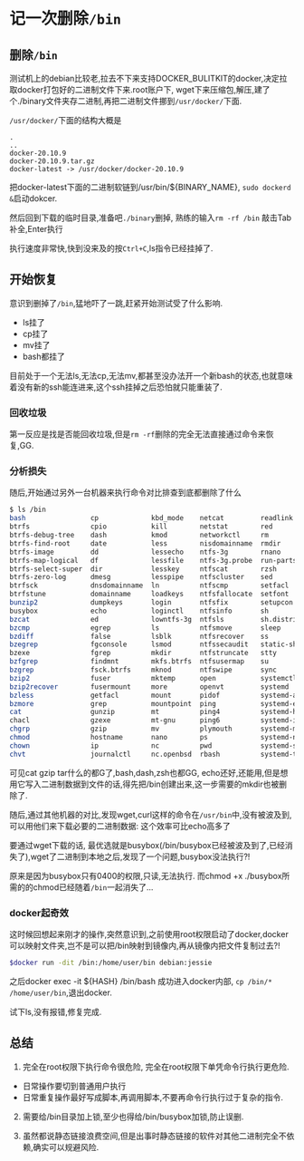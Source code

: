 # 记一次删除`/bin`

## 删除`/bin`

测试机上的debian比较老,拉去不下来支持DOCKER_BULITKIT的docker,决定拉取docker打包好的二进制文件下来.root账户下, wget下来压缩包,解压,建了个./binary文件夹存二进制,再把二进制文件挪到`/usr/docker/`下面.

`/usr/docker/`下面的结构大概是

``` tree
.
..
docker-20.10.9
docker-20.10.9.tar.gz
docker-latest -> /usr/docker/docker-20.10.9
```

把docker-latest下面的二进制软链到/usr/bin/${BINARY_NAME}, `sudo dockerd &`启动dokcer.

然后回到下载的临时目录,准备吧`./binary`删掉, 熟练的输入`rm -rf /bin` 敲击Tab补全,Enter执行

执行速度非常快,快到没来及的按`Ctrl+C`,ls指令已经挂掉了.

## 开始恢复

意识到删掉了`/bin`,猛地吓了一跳,赶紧开始测试受了什么影响.

+ ls挂了
+ cp挂了
+ mv挂了
+ bash都挂了

目前处于一个无法ls,无法cp,无法mv,都甚至没办法开一个新bash的状态,也就意味着没有新的ssh能连进来,这个ssh挂掉之后恐怕就只能重装了.

### 回收垃圾

第一反应是找是否能回收垃圾,但是`rm -rf`删除的完全无法直接通过命令来恢复,GG.

### 分析损失

随后,开始通过另外一台机器来执行命令对比排查到底都删除了什么

``` bash
$ ls /bin
bash                cp             kbd_mode    netcat         readlink                  systemd-tty-ask-password-agent
btrfs               cpio           kill        netstat        red                       tar
btrfs-debug-tree    dash           kmod        networkctl     rm                        tempfile
btrfs-find-root     date           less        nisdomainname  rmdir                     touch
btrfs-image         dd             lessecho    ntfs-3g        rnano                     true
btrfs-map-logical   df             lessfile    ntfs-3g.probe  run-parts                 udevadm
btrfs-select-super  dir            lesskey     ntfscat        rzsh                      ulockmgr_server
btrfs-zero-log      dmesg          lesspipe    ntfscluster    sed                       umount
btrfsck             dnsdomainname  ln          ntfscmp        setfacl                   uname
btrfstune           domainname     loadkeys    ntfsfallocate  setfont                   uncompress
bunzip2             dumpkeys       login       ntfsfix        setupcon                  unicode_start
busybox             echo           loginctl    ntfsinfo       sh                        vdir
bzcat               ed             lowntfs-3g  ntfsls         sh.distrib                wdctl
bzcmp               egrep          ls          ntfsmove       sleep                     which
bzdiff              false          lsblk       ntfsrecover    ss                        whiptail
bzegrep             fgconsole      lsmod       ntfssecaudit   static-sh                 wslpath
bzexe               fgrep          mkdir       ntfstruncate   stty                      ypdomainname
bzfgrep             findmnt        mkfs.btrfs  ntfsusermap    su                        zcat
bzgrep              fsck.btrfs     mknod       ntfswipe       sync                      zcmp
bzip2               fuser          mktemp      open           systemctl                 zdiff
bzip2recover        fusermount     more        openvt         systemd                   zegrep
bzless              getfacl        mount       pidof          systemd-ask-password      zfgrep
bzmore              grep           mountpoint  ping           systemd-escape            zforce
cat                 gunzip         mt          ping4          systemd-hwdb              zgrep
chacl               gzexe          mt-gnu      ping6          systemd-inhibit           zless
chgrp               gzip           mv          plymouth       systemd-machine-id-setup  zmore
chmod               hostname       nano        ps             systemd-notify            znew
chown               ip             nc          pwd            systemd-sysusers          zsh
chvt                journalctl     nc.openbsd  rbash          systemd-tmpfiles          zsh5
```

可见cat gzip tar什么的都G了,bash,dash,zsh也都GG, echo还好,还能用,但是想用它写入二进制数据到文件的话,得先把/bin创建出来,这一步需要的mkdir也被删除了.

随后,通过其他机器的对比,发现wget,curl这样的命令在`/usr/bin`中,没有被波及到, 可以用他们来下载必要的二进制数据: 这个效率可比echo高多了

要通过wget下载的话, 最优选就是busybox(/bin/busybox已经被波及到了,已经消失了),wget了二进制到本地之后,发现了一个问题,busybox没法执行?!

原来是因为busybox只有0400的权限,只读,无法执行. 而chmod +x ./busybox所需的的chmod已经随着`/bin`一起消失了...

### docker起奇效

这时候回想起来刚才的操作,突然意识到,之前使用root权限启动了docker,docker可以映射文件夹,岂不是可以把/bin映射到镜像内,再从镜像内把文件复制过去?!

``` bash
$docker run -dit /bin:/home/user/bin debian:jessie
```

之后docker exec -it ${HASH} /bin/bash 成功进入docker内部, `cp /bin/* /home/user/bin`,退出docker.

试下ls,没有报错,修复完成.

## 总结

1. 完全在root权限下执行命令很危险, 完全在root权限下单凭命令行执行更危险.
  + 日常操作要切到普通用户执行
  + 日常重复操作最好写成脚本,再调用脚本,不要再命令行执行过于复杂的指令.

2. 需要给/bin目录加上锁,至少也得给/bin/busybox加锁,防止误删.

3. 虽然都说静态链接浪费空间,但是出事时静态链接的软件对其他二进制完全不依赖,确实可以规避风险.